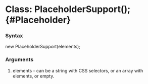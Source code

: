 Class: PlaceholderSupport(); {#Placeholder}
=======================

### Syntax
  new PlaceholderSupport(elements);

### Arguments
1. elements - can be a string with CSS selectors, or an array with elements, or empty.